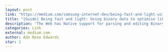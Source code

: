 ```yaml
---
layout: post
link: "https://medium.com/samsung-internet-dev/being-fast-and-light-using-binary-data-to-optimise-libraries-on-the-client-and-the-server-5709f06ef105"
title: "[Guide] Being fast and light: Using binary data to optimise libraries on the client and the server."
description: 'The Web has Native support for parsing and editing Binary data. This can be very efficient for example this is how I sync the state of 170 Virtual Reality users in the same venue without bringing down the network.'
categories: Link
external: medium.com
author: Ada Rose Edwards
star: 1
---
```


